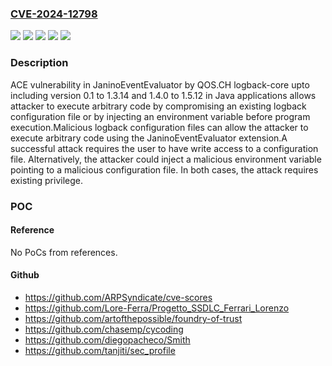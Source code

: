 ### [CVE-2024-12798](https://cve.mitre.org/cgi-bin/cvename.cgi?name=CVE-2024-12798)
![](https://img.shields.io/static/v1?label=Product&message=Logback-core&color=blue)
![](https://img.shields.io/static/v1?label=Version&message=&color=brightgreen)
![](https://img.shields.io/static/v1?label=Version&message=0.1%20&color=brightgreen)
![](https://img.shields.io/static/v1?label=Version&message=1.4.0%20&color=brightgreen)
![](https://img.shields.io/static/v1?label=Vulnerability&message=CWE-917%20Improper%20Neutralization%20of%20Special%20Elements%20used%20in%20an%20Expression%20Language%20Statement%20('Expression%20Language%20Injection')&color=brightgreen)

### Description

ACE vulnerability in JaninoEventEvaluator  by QOS.CH logback-core      upto including version 0.1 to 1.3.14 and 1.4.0 to 1.5.12 in Java applications allows      attacker to execute arbitrary code by compromising an existing      logback configuration file or by injecting an environment variable      before program execution.Malicious logback configuration files can allow the attacker to execute arbitrary code using the JaninoEventEvaluator extension.A successful attack requires the user to have write access to a configuration file. Alternatively, the attacker could inject a malicious environment variable pointing to a malicious configuration file. In both cases, the attack requires existing privilege.

### POC

#### Reference
No PoCs from references.

#### Github
- https://github.com/ARPSyndicate/cve-scores
- https://github.com/Lore-Ferra/Progetto_SSDLC_Ferrari_Lorenzo
- https://github.com/artofthepossible/foundry-of-trust
- https://github.com/chasemp/cycoding
- https://github.com/diegopacheco/Smith
- https://github.com/tanjiti/sec_profile

